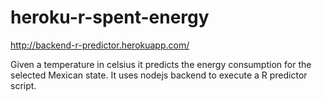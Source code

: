 # heroku-r-spent-energy
http://backend-r-predictor.herokuapp.com/

Given a temperature in celsius it predicts the energy consumption for the selected Mexican state.
It uses nodejs backend to execute a R predictor script.
